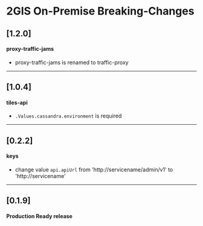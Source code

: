 # 2GIS On-Premise Breaking-Changes

## [1.2.0]
#### proxy-traffic-jams 
- proxy-traffic-jams is renamed to traffic-proxy

---
## [1.0.4]
#### tiles-api
- `.Values.cassandra.environment` is required

---
## [0.2.2]
#### keys
- change value `api.apiUrl` from 'http://servicename/admin/v1' to 'http://servicename'

---
## [0.1.9]
#### Production Ready release

